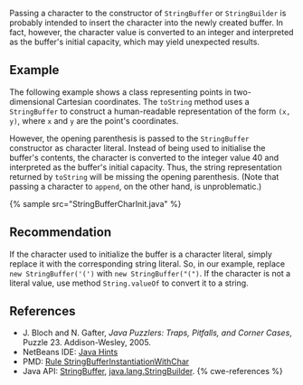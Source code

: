 Passing a character to the constructor of `StringBuffer` or `StringBuilder` is probably intended to insert the character into the newly created buffer. In fact, however, the character value is converted to an integer and interpreted as the buffer's initial capacity, which may yield unexpected results.


## Example
The following example shows a class representing points in two-dimensional Cartesian coordinates. The `toString` method uses a `StringBuffer` to construct a human-readable representation of the form `(x, y)`, where `x` and `y` are the point's coordinates.

However, the opening parenthesis is passed to the `StringBuffer` constructor as character literal. Instead of being used to initialise the buffer's contents, the character is converted to the integer value 40 and interpreted as the buffer's initial capacity. Thus, the string representation returned by `toString` will be missing the opening parenthesis. (Note that passing a character to `append`, on the other hand, is unproblematic.)

{% sample src="StringBufferCharInit.java" %}

## Recommendation
If the character used to initialize the buffer is a character literal, simply replace it with the corresponding string literal. So, in our example, replace `new StringBuffer('(')` with `new StringBuffer("(")`. If the character is not a literal value, use method `String.valueOf` to convert it to a string.


## References
* J. Bloch and N. Gafter, *Java Puzzlers: Traps, Pitfalls, and Corner Cases*, Puzzle 23. Addison-Wesley, 2005.
* NetBeans IDE: [Java Hints](https://web.archive.org/web/20210117160808/http://wiki.netbeans.org/Java_Hints)
* PMD: [Rule StringBufferInstantiationWithChar](https://pmd.github.io/latest/pmd_rules_java_errorprone.html#stringbufferinstantiationwithchar)
* Java API: [StringBuffer](https://docs.oracle.com/en/java/javase/11/docs/api/java.base/java/lang/StringBuffer.html), [java.lang.StringBuilder](https://docs.oracle.com/en/java/javase/11/docs/api/java.base/java/lang/StringBuilder.html).
{% cwe-references %}
